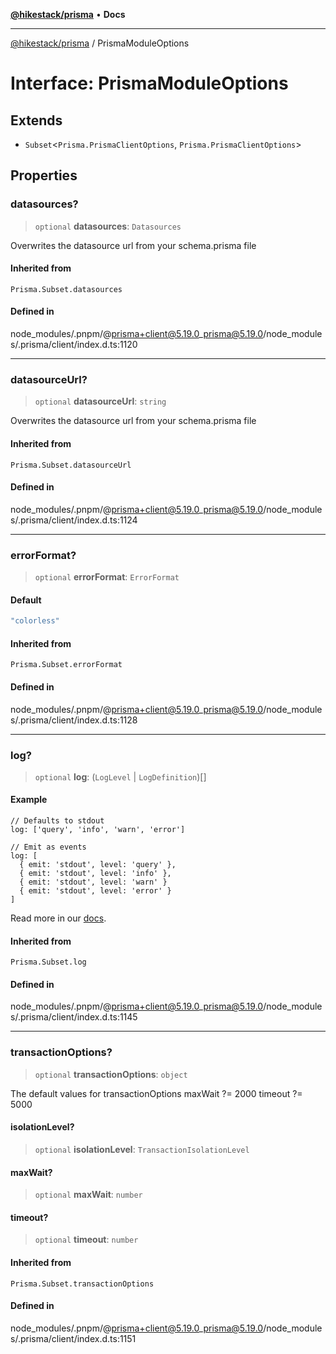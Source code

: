 [**@hikestack/prisma**](/official/reference/prisma/index.md) • **Docs**

***

[@hikestack/prisma](/official/reference/prisma/globals.md) / PrismaModuleOptions

# Interface: PrismaModuleOptions

## Extends

- `Subset`\<`Prisma.PrismaClientOptions`, `Prisma.PrismaClientOptions`\>

## Properties

### datasources?

> `optional` **datasources**: `Datasources`

Overwrites the datasource url from your schema.prisma file

#### Inherited from

`Prisma.Subset.datasources`

#### Defined in

node\_modules/.pnpm/@prisma+client@5.19.0\_prisma@5.19.0/node\_modules/.prisma/client/index.d.ts:1120

***

### datasourceUrl?

> `optional` **datasourceUrl**: `string`

Overwrites the datasource url from your schema.prisma file

#### Inherited from

`Prisma.Subset.datasourceUrl`

#### Defined in

node\_modules/.pnpm/@prisma+client@5.19.0\_prisma@5.19.0/node\_modules/.prisma/client/index.d.ts:1124

***

### errorFormat?

> `optional` **errorFormat**: `ErrorFormat`

#### Default

```ts
"colorless"
```

#### Inherited from

`Prisma.Subset.errorFormat`

#### Defined in

node\_modules/.pnpm/@prisma+client@5.19.0\_prisma@5.19.0/node\_modules/.prisma/client/index.d.ts:1128

***

### log?

> `optional` **log**: (`LogLevel` \| `LogDefinition`)[]

#### Example

```
// Defaults to stdout
log: ['query', 'info', 'warn', 'error']

// Emit as events
log: [
  { emit: 'stdout', level: 'query' },
  { emit: 'stdout', level: 'info' },
  { emit: 'stdout', level: 'warn' }
  { emit: 'stdout', level: 'error' }
]
```
Read more in our [docs](https://www.prisma.io/docs/reference/tools-and-interfaces/prisma-client/logging#the-log-option).

#### Inherited from

`Prisma.Subset.log`

#### Defined in

node\_modules/.pnpm/@prisma+client@5.19.0\_prisma@5.19.0/node\_modules/.prisma/client/index.d.ts:1145

***

### transactionOptions?

> `optional` **transactionOptions**: `object`

The default values for transactionOptions
maxWait ?= 2000
timeout ?= 5000

#### isolationLevel?

> `optional` **isolationLevel**: `TransactionIsolationLevel`

#### maxWait?

> `optional` **maxWait**: `number`

#### timeout?

> `optional` **timeout**: `number`

#### Inherited from

`Prisma.Subset.transactionOptions`

#### Defined in

node\_modules/.pnpm/@prisma+client@5.19.0\_prisma@5.19.0/node\_modules/.prisma/client/index.d.ts:1151
